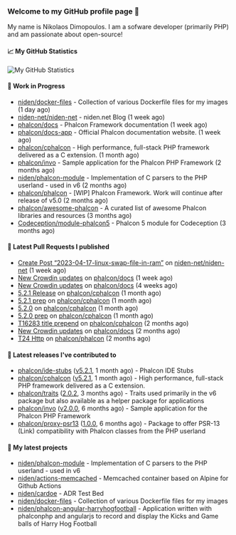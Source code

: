 ### Welcome to my GitHub profile page 👋

My name is Nikolaos Dimopoulos. I am a sofware developer (primarily PHP) and am passionate about open-source!

#### 📈 My GitHub Statistics

![My GitHub Statistics](https://github-readme-stats.vercel.app/api?username=niden&show_icons=true&count_private=true&hide_title=true&theme=transparent)

#### 👷 Work in Progress

- [niden/docker-files](https://github.com/niden/docker-files) - Collection of various Dockerfile files for my images (1 day ago)
- [niden-net/niden-net](https://github.com/niden-net/niden-net) - niden.net Blog (1 week ago)
- [phalcon/docs](https://github.com/phalcon/docs) - Phalcon Framework documentation (1 week ago)
- [phalcon/docs-app](https://github.com/phalcon/docs-app) - Official Phalcon documentation website. (1 week ago)
- [phalcon/cphalcon](https://github.com/phalcon/cphalcon) - High performance, full-stack PHP framework delivered as a C extension. (1 month ago)
- [phalcon/invo](https://github.com/phalcon/invo) - Sample application for the Phalcon PHP Framework (2 months ago)
- [niden/phalcon-module](https://github.com/niden/phalcon-module) - Implementation of C parsers to the PHP userland - used in v6 (2 months ago)
- [phalcon/phalcon](https://github.com/phalcon/phalcon) - [WIP] Phalcon Framework. Work will continue after release of v5.0 (2 months ago)
- [phalcon/awesome-phalcon](https://github.com/phalcon/awesome-phalcon) - A curated list of awesome Phalcon libraries and resources (3 months ago)
- [Codeception/module-phalcon5](https://github.com/Codeception/module-phalcon5) - Phalcon 5 module for Codeception (3 months ago)

#### 🔨 Latest Pull Requests I published

- [Create Post “2023-04-17-linux-swap-file-in-ram”](https://github.com/niden-net/niden-net/pull/37) on [niden-net/niden-net](https://github.com/niden-net/niden-net) (1 week ago)
- [New Crowdin updates](https://github.com/phalcon/docs/pull/3134) on [phalcon/docs](https://github.com/phalcon/docs) (1 week ago)
- [New Crowdin updates](https://github.com/phalcon/docs/pull/3133) on [phalcon/docs](https://github.com/phalcon/docs) (4 weeks ago)
- [5.2.1 Release](https://github.com/phalcon/cphalcon/pull/16298) on [phalcon/cphalcon](https://github.com/phalcon/cphalcon) (1 month ago)
- [5.2.1 prep](https://github.com/phalcon/cphalcon/pull/16297) on [phalcon/cphalcon](https://github.com/phalcon/cphalcon) (1 month ago)
- [5.2.0](https://github.com/phalcon/cphalcon/pull/16291) on [phalcon/cphalcon](https://github.com/phalcon/cphalcon) (1 month ago)
- [5.2.0 prep](https://github.com/phalcon/cphalcon/pull/16290) on [phalcon/cphalcon](https://github.com/phalcon/cphalcon) (1 month ago)
- [T16283 title prepend](https://github.com/phalcon/cphalcon/pull/16284) on [phalcon/cphalcon](https://github.com/phalcon/cphalcon) (2 months ago)
- [New Crowdin updates](https://github.com/phalcon/docs/pull/3127) on [phalcon/docs](https://github.com/phalcon/docs) (2 months ago)
- [T24 Http](https://github.com/phalcon/phalcon/pull/319) on [phalcon/phalcon](https://github.com/phalcon/phalcon) (2 months ago)

#### 🔭 Latest releases I've contributed to

- [phalcon/ide-stubs](https://github.com/phalcon/ide-stubs) ([v5.2.1](https://github.com/phalcon/ide-stubs/releases/tag/v5.2.1), 1 month ago) - Phalcon IDE Stubs
- [phalcon/cphalcon](https://github.com/phalcon/cphalcon) ([v5.2.1](https://github.com/phalcon/cphalcon/releases/tag/v5.2.1), 1 month ago) - High performance, full-stack PHP framework delivered as a C extension.
- [phalcon/traits](https://github.com/phalcon/traits) ([2.0.2](https://github.com/phalcon/traits/releases/tag/2.0.2), 3 months ago) - Traits used primarily in the v6 package but also available as a helper package for applications
- [phalcon/invo](https://github.com/phalcon/invo) ([v2.0.0](https://github.com/phalcon/invo/releases/tag/v2.0.0), 6 months ago) - Sample application for the Phalcon PHP Framework
- [phalcon/proxy-psr13](https://github.com/phalcon/proxy-psr13) ([1.0.0](https://github.com/phalcon/proxy-psr13/releases/tag/1.0.0), 6 months ago) - Package to offer PSR-13 (Link) compatibility with Phalcon classes from the PHP userland

#### 🌱 My latest projects

- [niden/phalcon-module](https://github.com/niden/phalcon-module) - Implementation of C parsers to the PHP userland - used in v6
- [niden/actions-memcached](https://github.com/niden/actions-memcached) - Memcached container based on Alpine for Github Actions
- [niden/cardoe](https://github.com/niden/cardoe) - ADR Test Bed
- [niden/docker-files](https://github.com/niden/docker-files) - Collection of various Dockerfile files for my images
- [niden/phalcon-angular-harryhogfootball](https://github.com/niden/phalcon-angular-harryhogfootball) - Application written with phalconphp and angularjs to record and display the Kicks and Game balls of Harry Hog Football


